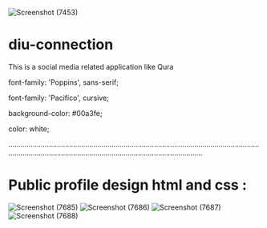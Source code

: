 ![Screenshot (7453)](https://user-images.githubusercontent.com/76706081/161609840-1f9e4653-bd84-444d-9987-417e3329f2e5.png)

# diu-connection

This is a social media related application like Qura

font-family: 'Poppins', sans-serif;

font-family: 'Pacifico', cursive;

background-color: #00a3fe;

color: white;



............................................................................................................................................................................................................................


# Public profile design html and css :

![Screenshot (7685)](https://user-images.githubusercontent.com/76706081/162014322-14b29571-e335-4c12-8cf8-4c860c1a8408.png)
![Screenshot (7686)](https://user-images.githubusercontent.com/76706081/162014309-843df585-bb0d-4024-8036-32694191d97a.png)
![Screenshot (7687)](https://user-images.githubusercontent.com/76706081/162014316-1277c192-6729-439a-8b2f-ed6691a1a988.png)
![Screenshot (7688)](https://user-images.githubusercontent.com/76706081/162014318-18a9a7b8-a0a0-4a03-9da1-8c0b61190763.png)

